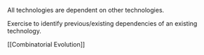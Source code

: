 All technologies are dependent on other technologies.

Exercise to identify previous/existing dependencies of an existing technology.

[[Combinatorial Evolution]]